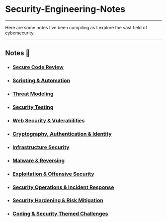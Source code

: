 # Security-Engineering-Notes

<hr>

<p>
    Here are some notes I’ve been compiling as I explore the vast field of cybersecurity.
</p>

<hr>

## Notes 📖
- <h3><a href="security_notes/secure_code_review.md">Secure Code Review</a><h3>
- <h3><a href="scripting_and_automation.md">Scripting & Automation</a><h3>
- <h3><a href="threat_modeling.md">Threat Modeling</a><h3>
- <h3><a href="security_testing.md">Security Testing </a><h3>
- <h3><a href="web_security.md">Web Security & Vulerabilities</a><h3>
- <h3><a href="cryptography.md">Cryptography, Authentication & Identity</a><h3>
- <h3><a href="infrastructure_security.md">Infrastructure Security</a><h3>
- <h3><a href="malware_and_reversing.md">Malware & Reversing</a><h3>
- <h3><a href="offensive_security.md">Exploitation & Offensive Security</a><h3>
- <h3><a href="security_operations.md">Security Operations & Incident Response</a><h3>
- <h3><a href="security_management.md">Security Hardening & Risk Mitigation</a><h3>
- <h3><a href="coding_challenges.md">Coding & Security Themed Challenges</a><h3>





